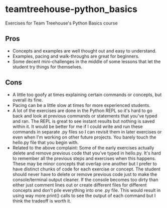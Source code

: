 # teamtreehouse-python_basics
Exercises for Team Treehouse's Python Basics course

## Pros
- Concepts and examples are well thought out and easy to understand.
- Examples, pacing and walk-throughs are great for beginners.
- Some decent mini-challenges in the middle of some lessons that let the student try things for themselves.

## Cons
- A little too goofy at times explaining certain commands or concepts, but overall its fine.
- Pacing can be a little slow at times for more experienced students.
- A lot of the exercises are done in the Python REPL so it's hard to go back and look at previous commands or statements that you've typed and ran. The REPL is great to see instant results but nothing is saved within it. It would be better for me if I could write and run these commands in separate .py files so I can revisit them in later exercises or even when I'm working on other future projects. You barely touch the hello.py file that you begin with.
- Related to the above complaint: Some of the early exercises actually delete and remove previous code that you've typed in hello.py. It's hard to remember all the previous steps and exercises when this happens. These may be minor concepts that overlap one another but I prefer to have distinct chunks of code for each exercise or concept. The student should never have to delete or remove previous code just to make the console/terminal output cleaner. If the console becomes too dirty than either just comment lines out or create different files for different concepts and don't pile everything into one .py file. This would result in using way more print() calls to see the output of each command but I think the tradeoff is worth it.